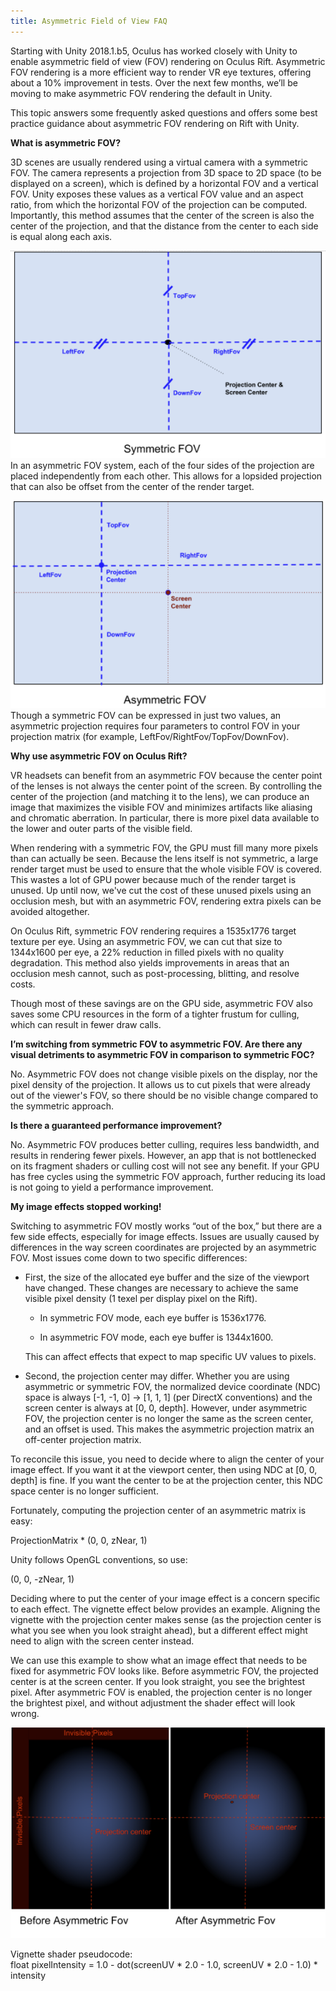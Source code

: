 ```yaml
---
title: Asymmetric Field of View FAQ
---
```

Starting with Unity 2018.1.b5, Oculus has worked closely with Unity to enable asymmetric field of view (FOV) rendering on Oculus Rift. Asymmetric FOV rendering is a more efficient way to render VR eye textures, offering about a 10% improvement in tests. Over the next few months, we’ll be moving to make asymmetric FOV rendering the default in Unity.

This topic answers some frequently asked questions and offers some best practice guidance about asymmetric FOV rendering on Rift with Unity.

**What is asymmetric FOV?**

3D scenes are usually rendered using a virtual camera with a symmetric FOV. The camera represents a projection from 3D space to 2D space (to be displayed on a screen), which is defined by a horizontal FOV and a vertical FOV. Unity exposes these values as a vertical FOV value and an aspect ratio, from which the horizontal FOV of the projection can be computed. Importantly, this method assumes that the center of the screen is also the center of the projection, and that the distance from the center to each side is equal along each axis.

![](/images/documentation-unity-latest-concepts-unity-asymmetric-fov-faq-unity-asymmetric-fov-faq-0.png)  
In an asymmetric FOV system, each of the four sides of the projection are placed independently from each other. This allows for a lopsided projection that can also be offset from the center of the render target.

![](/images/documentation-unity-latest-concepts-unity-asymmetric-fov-faq-unity-asymmetric-fov-faq-1.png)  
Though a symmetric FOV can be expressed in just two values, an asymmetric projection requires four parameters to control FOV in your projection matrix (for example, LeftFov/RightFov/TopFov/DownFov).

**Why use asymmetric FOV on Oculus Rift?**

VR headsets can benefit from an asymmetric FOV because the center point of the lenses is not always the center point of the screen. By controlling the center of the projection (and matching it to the lens), we can produce an image that maximizes the visible FOV and minimizes artifacts like aliasing and chromatic aberration. In particular, there is more pixel data available to the lower and outer parts of the visible field.

When rendering with a symmetric FOV, the GPU must fill many more pixels than can actually be seen. Because the lens itself is not symmetric, a large render target must be used to ensure that the whole visible FOV is covered. This wastes a lot of GPU power because much of the render target is unused. Up until now, we've cut the cost of these unused pixels using an occlusion mesh, but with an asymmetric FOV, rendering extra pixels can be avoided altogether.

On Oculus Rift, symmetric FOV rendering requires a 1535x1776 target texture per eye. Using an asymmetric FOV, we can cut that size to 1344x1600 per eye, a 22% reduction in filled pixels with no quality degradation. This method also yields improvements in areas that an occlusion mesh cannot, such as post-processing, blitting, and resolve costs.

Though most of these savings are on the GPU side, asymmetric FOV also saves some CPU resources in the form of a tighter frustum for culling, which can result in fewer draw calls. 

**I’m switching from symmetric FOV to asymmetric FOV. Are there any visual detriments to asymmetric FOV in comparison to symmetric FOC?**

No. Asymmetric FOV does not change visible pixels on the display, nor the pixel density of the projection. It allows us to cut pixels that were already out of the viewer's FOV, so there should be no visible change compared to the symmetric approach. 

**Is there a guaranteed performance improvement?**

No. Asymmetric FOV produces better culling, requires less bandwidth, and results in rendering fewer pixels. However, an app that is not bottlenecked on its fragment shaders or culling cost will not see any benefit. If your GPU has free cycles using the symmetric FOV approach, further reducing its load is not going to yield a performance improvement. 

**My image effects stopped working!**

Switching to asymmetric FOV mostly works “out of the box,” but there are a few side effects, especially for image effects. Issues are usually caused by differences in the way screen coordinates are projected by an asymmetric FOV. Most issues come down to two specific differences: 

* First, the size of the allocated eye buffer and the size of the viewport have changed. These changes are necessary to achieve the same visible pixel density (1 texel per display pixel on the Rift). 


	+ In symmetric FOV mode, each eye buffer is 1536x1776. 
	
	
	+ In asymmetric FOV mode, each eye buffer is 1344x1600. 
	
	
	This can affect effects that expect to map specific UV values to pixels.


* Second, the projection center may differ. Whether you are using asymmetric or symmetric FOV, the normalized device coordinate (NDC) space is always [-1, -1, 0] -> [1, 1, 1] (per DirectX conventions) and the screen center is always at [0, 0, depth]. However, under asymmetric FOV, the projection center is no longer the same as the screen center, and an offset is used. This makes the asymmetric projection matrix an off-center projection matrix.

To reconcile this issue, you need to decide where to align the center of your image effect. If you want it at the viewport center, then using NDC at [0, 0, depth] is fine. If you want the center to be at the projection center, this NDC space center is no longer sufficient. 

Fortunately, computing the projection center of an asymmetric matrix is easy:

ProjectionMatrix * (0, 0, zNear, 1)

Unity follows OpenGL conventions, so use:

(0, 0, -zNear, 1)

Deciding where to put the center of your image effect is a concern specific to each effect. The vignette effect below provides an example. Aligning the vignette with the projection center makes sense (as the projection center is what you see when you look straight ahead), but a different effect might need to align with the screen center instead. 

We can use this example to show what an image effect that needs to be fixed for asymmetric FOV looks like. Before asymmetric FOV, the projected center is at the screen center. If you look straight, you see the brightest pixel. After asymmetric FOV is enabled, the projection center is no longer the brightest pixel, and without adjustment the shader effect will look wrong. 

![](/images/documentation-unity-latest-concepts-unity-asymmetric-fov-faq-unity-asymmetric-fov-faq-2.png)  
  
Vignette shader pseudocode:   
float pixelIntensity = 1.0 - dot(screenUV * 2.0 - 1.0, screenUV * 2.0 - 1.0) * intensity
